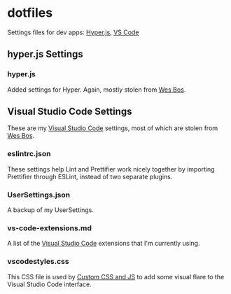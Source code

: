 # dotfiles
Settings files for dev apps: [Hyper.js](https://hyper.is/), [VS Code](https://code.visualstudio.com/)

## hyper.js Settings

### hyper.js
Added settings for Hyper. Again, mostly stolen from [Wes Bos](https://github.com/wesbos/dotfiles).

## Visual Studio Code Settings
These are my [Visual Studio Code](https://code.visualstudio.com) settings, most of which are stolen from [Wes Bos](https://github.com/wesbos/dotfiles).

### eslintrc.json
These settings help Lint and Prettifier work nicely together by importing Prettifier through ESLint, instead of two separate plugins.

### UserSettings.json
A backup of my UserSettings.

### vs-code-extensions.md
A list of the [Visual Studio Code](https://code.visualstudio.com) extensions that I'm currently using.

### vscodestyles.css
This CSS file is used by [Custom CSS and JS](https://github.com/be5invis/vscode-custom-css) to add some visual flare to the Visual Studio Code interface.
